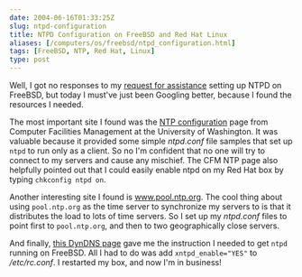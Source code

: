 ```yaml
--- 
date: 2004-06-16T01:33:25Z
slug: ntpd-configuration
title: NTPD Configuration on FreeBSD and Red Hat Linux
aliases: [/computers/os/freebsd/ntpd_configuration.html]
tags: [FreeBSD, NTP, Red Hat, Linux]
type: post
---
```


<p>Well, I got no responses to my <a href="/computers/os/freebsd/ntptd_help_requested.html" title="I ask for help with NTPD">request for assistance</a> setting up NTPD on FreeBSD, but today I must've just been Googling better, because I found the resources I needed.</p>

<p>The most important site I found was the <a href="http://cfm.gs.washington.edu/network/ntp/ntp/" title="NTP Configuration">NTP configuration</a> page from Computer Facilities Management at the University of Washington. It was valuable because it provided some simple <em>ntpd.conf</em> file samples that set up <code>ntpd</code> to run only as a client. So no I'm confident that no one will try to connect to my servers and cause any mischief. The CFM NTP page also helpfully pointed out that I could easily enable ntpd on my Red Hat box by typing <code>chkconfig ntpd on</code>.</p>

<p>Another interesting site I found is <a href="http://www.pool.ntp.org/" title="pool.ntp.org">www.pool.ntp.org</a>. The cool thing about using <code>pool.ntp.org</code> as the time server to synchronize my servers to is that it distributes the load to lots of time servers. So I set up my <em>ntpd.conf</em> files to point first to <code>pool.ntp.org</code>, and then to two geographically close servers.</p>

<p>And finally, <a href="http://freeunix.dyndns.org:8088/site2/howto/NTP3.shtml" title="Using NTP">this DynDNS page</a> gave me the instruction I needed to get <code>ntpd</code> running on FreeBSD. All I had to do was add <code>xntpd_enable=&quot;YES&quot;</code> to <em>/etc/rc.conf</em>. I restarted my box, and now I'm in business!</p>
